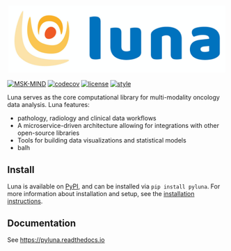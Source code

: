 <div align="center">
  <img src="https://github.com/msk-mind/luna/raw/1169-readme/docs/img/luna_logo.png" width="500"><br>
</div>

[![MSK-MIND](https://circleci.com/gh/msk-mind/luna.svg?style=shield)](https://circleci.com/gh/msk-mind/luna)
[![codecov](https://codecov.io/gh/msk-mind/luna/branch/master/graph/badge.svg)](https://app.codecov.io/gh/msk-mind/luna)
[![license](https://img.shields.io/github/license/msk-mind/luna)](https://github.com/msk-mind/luna/blob/master/LICENSE)
[![style](https://img.shields.io/badge/code%20style-black-black)](https://img.shields.io/badge/code%20style-black-black)

Luna serves as the core computational library for multi-modality oncology data analysis.
Luna features:

* pathology, radiology and clinical data workflows
* A microservice-driven architecture allowing for integrations with other open-source
  libraries
* Tools for building data visualizations and statistical models
* balh 

## Install

Luna is available on [PyPI](http://pypi.python.org/pypi/pyluna), and can be installed via ``pip install
pyluna``. For more information about installation and setup, see the [installation 
instructions](https://pyluna.readthedocs.io/en/stable/installation.html). 

## Documentation

See https://pyluna.readthedocs.io
